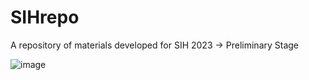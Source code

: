 # SIHrepo
A repository of materials developed for SIH 2023 -> Preliminary Stage



![image](https://github.com/ojas2412/SIHrepo/assets/128888678/0aca15d9-e7dc-418a-ad76-dc317863466c)
